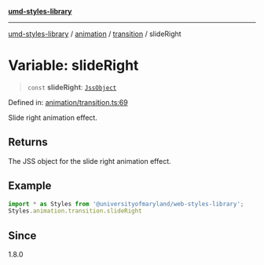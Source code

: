 [**umd-styles-library**](../../../../README.md)

***

[umd-styles-library](../../../../modules.md) / [animation](../../../README.md) / [transition](../README.md) / slideRight

# Variable: slideRight

> `const` **slideRight**: [`JssObject`](../../../../utilities/namespaces/transform/type-aliases/JssObject.md)

Defined in: [animation/transition.ts:69](https://github.com/UMD-Digital/design-system/blob/2d95010ba8e3e1595ebab66599330577b600c5fb/packages/styles/source/animation/transition.ts#L69)

Slide right animation effect.

## Returns

The JSS object for the slide right animation effect.

## Example

```typescript
import * as Styles from '@universityofmaryland/web-styles-library';
Styles.animation.transition.slideRight
```

## Since

1.8.0
